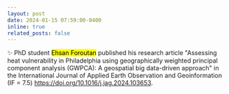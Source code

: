 ```yaml
---
layout: post
date: 2024-01-15 07:59:00-0400
inline: true
related_posts: false
---
```


:sparkles: PhD student <mark>Ehsan Foroutan</mark> published his research article "Assessing heat vulnerability in Philadelphia using geographically weighted principal component analysis (GWPCA): A geospatial big data-driven approach" in the International Journal of Applied Earth Observation and Geoinformation (IF = 7.5) <a href=https://doi.org/10.1016/j.jag.2024.103653>https://doi.org/10.1016/j.jag.2024.103653</a>.
